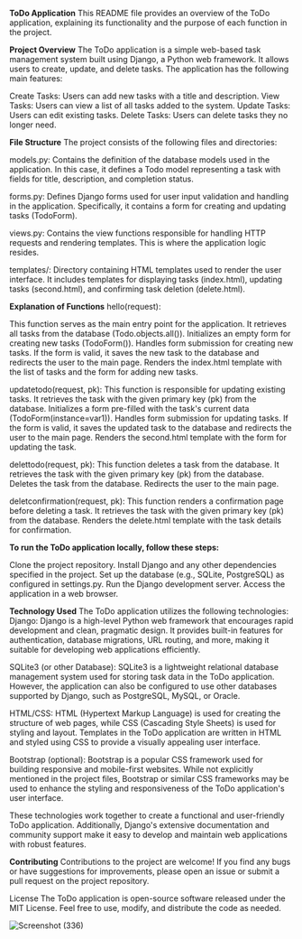 **ToDo Application**
This README file provides an overview of the ToDo application, explaining its functionality and the purpose of each function in the project.

**Project Overview**
The ToDo application is a simple web-based task management system built using Django, a Python web framework. It allows users to create, update, and delete tasks. The application has the following main features:

Create Tasks: Users can add new tasks with a title and description.
View Tasks: Users can view a list of all tasks added to the system.
Update Tasks: Users can edit existing tasks.
Delete Tasks: Users can delete tasks they no longer need.

**File Structure**
The project consists of the following files and directories:

models.py: Contains the definition of the database models used in the application. In this case, it defines a Todo model representing a task with fields for title, description, and completion status.

forms.py: Defines Django forms used for user input validation and handling in the application. Specifically, it contains a form for creating and updating tasks (TodoForm).

views.py: Contains the view functions responsible for handling HTTP requests and rendering templates. This is where the application logic resides.

templates/: Directory containing HTML templates used to render the user interface. It includes templates for displaying tasks (index.html), updating tasks (second.html), and confirming task deletion (delete.html).

**Explanation of Functions**
hello(request):

This function serves as the main entry point for the application.
It retrieves all tasks from the database (Todo.objects.all()).
Initializes an empty form for creating new tasks (TodoForm()).
Handles form submission for creating new tasks. If the form is valid, it saves the new task to the database and redirects the user to the main page.
Renders the index.html template with the list of tasks and the form for adding new tasks.

updatetodo(request, pk):
This function is responsible for updating existing tasks.
It retrieves the task with the given primary key (pk) from the database.
Initializes a form pre-filled with the task's current data (TodoForm(instance=var1)).
Handles form submission for updating tasks. If the form is valid, it saves the updated task to the database and redirects the user to the main page.
Renders the second.html template with the form for updating the task.

delettodo(request, pk):
This function deletes a task from the database.
It retrieves the task with the given primary key (pk) from the database.
Deletes the task from the database.
Redirects the user to the main page.

deletconfirmation(request, pk):
This function renders a confirmation page before deleting a task.
It retrieves the task with the given primary key (pk) from the database.
Renders the delete.html template with the task details for confirmation.

**To run the ToDo application locally, follow these steps:**

Clone the project repository.
Install Django and any other dependencies specified in the project.
Set up the database (e.g., SQLite, PostgreSQL) as configured in settings.py.
Run the Django development server.
Access the application in a web browser.

**Technology Used**
The ToDo application utilizes the following technologies:
Django: Django is a high-level Python web framework that encourages rapid development and clean, pragmatic design. It provides built-in features for authentication, database migrations, URL routing, and more, making it suitable for developing web applications efficiently.

SQLite3 (or other Database): SQLite3 is a lightweight relational database management system used for storing task data in the ToDo application. However, the application can also be configured to use other databases supported by Django, such as PostgreSQL, MySQL, or Oracle.

HTML/CSS: HTML (Hypertext Markup Language) is used for creating the structure of web pages, while CSS (Cascading Style Sheets) is used for styling and layout. Templates in the ToDo application are written in HTML and styled using CSS to provide a visually appealing user interface.

Bootstrap (optional): Bootstrap is a popular CSS framework used for building responsive and mobile-first websites. While not explicitly mentioned in the project files, Bootstrap or similar CSS frameworks may be used to enhance the styling and responsiveness of the ToDo application's user interface.

These technologies work together to create a functional and user-friendly ToDo application. Additionally, Django's extensive documentation and community support make it easy to develop and maintain web applications with robust features.

**Contributing**
Contributions to the project are welcome! If you find any bugs or have suggestions for improvements, please open an issue or submit a pull request on the project repository.

License
The ToDo application is open-source software released under the MIT License. Feel free to use, modify, and distribute the code as needed.

![Screenshot (336)](https://github.com/Avinanda2370/django-to-do/assets/102664151/9c2107ff-1326-462e-b56c-4bb3f9a885b2)

